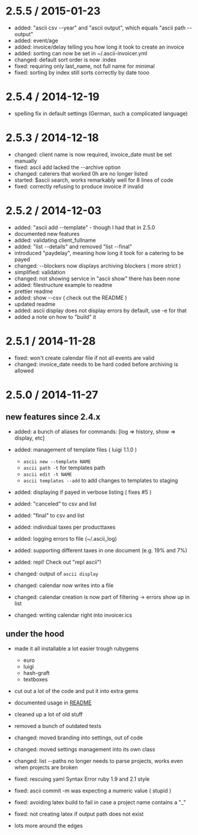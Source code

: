 
2.5.5 / 2015-01-23
==================

  * added: "ascii csv --year" and "ascii output", which equals "ascii path --output"
  * added: event/age
  * added: invoice/delay telling you how long it took to create an invoice
  * added: sorting can now be set in ~/.ascii-invoicer.yml
  * changed: default sort order is now :index
  * fixed: requiring only last_name, not full name for minimal
  * fixed: sorting by index still sorts correctly by date tooo

2.5.4 / 2014-12-19
==================
 * spelling fix in default settings (German, such a complicated language)

2.5.3 / 2014-12-18
==================

  * changed: client name is now required, invoice_date must be set manually
  * fixed: ascii add lacked the --archive option
  * changed: caterers that worked 0h are no longer listed
  * started: $ascii search, works remarkably well for 8 lines of code
  * fixed: correctly refusing to produce invoice if invalid

2.5.2 / 2014-12-03
==================

 * added: "ascii add --template" - though I had that in 2.5.0
 * documented new features
 * added: validating client_fullname
 * added: "list --details" and removed "list --final"
 * introduced "paydelay", meaning how long it took for a catering to be payed
 * changed: --blockers now displays archiving blockers ( more strict )
 * simplified: validation
 * changed: not showing service in "ascii show" there has been none
 * added: filestructure example to readme
 * prettier readme
 * added: show --csv ( check out the README )
 * updated readme
 * added: ascii display does not display errors by default, use -e for that
 * added a note on how to "build" it

2.5.1 / 2014-11-28
==================

 * fixed: won't create calendar file if not all events are valid
 * changed: invoice_date needs to be hard coded before archiving is allowed

2.5.0 / 2014-11-27
==================
## new features since 2.4.x

 * added: a bunch of aliases for commands: [log => history, show => display, etc]
 * added: management of template files ( luigi 1.1.0 )
    * `ascii new --template NAME`
    * `ascii path -t` for templates path
    * `ascii edit -t NAME`
    * `ascii templates --add` to add changes to templates to staging
 * added: displaying if payed in verbose listing ( fixes #5 )
 * added: "canceled" to csv and list
 * added: "final" to csv and list
 * added: individual taxes per producttaxes
 * added: logging errors to file (~/.ascii_log)
 * added: supporting different taxes in one document (e.g. 19% and 7%)
 * added: repl! Check out "repl ascii"!

 * changed: output of `ascii display`
 * changed: calendar now writes into a file
 * changed: calendar creation is now part of filtering -> errors show up in list
 * changed: writing calendar right into invoicer.ics

## under the hood
 * made it all installable a lot easier trough rubygems
    * euro
    * luigi
    * hash-graft
    * textboxes

 * cut out a lot of the code and put it into extra gems
 * documented usage in [README](README.md)
 * cleaned up a lot of old stuff
 * removed a bunch of outdated tests
 * changed: moved branding into settings, out of code
 * changed: moved settings management into its own class
 * changed: list --paths no longer needs to parse projects, works even when projects are broken
 * fixed: rescuing yaml Syntax Error ruby 1.9 and 2.1 style
 * fixed: ascii commit -m was expecting a numeric value ( stupid )
 * fixed: avoiding latex build to fail in case a project name contains a "_"
 * fixed: not creating latex if output path does not exist
 * lots more around the edges



